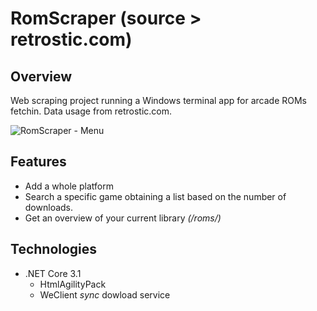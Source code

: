 # RomScraper (source > retrostic.com)
## Overview
Web scraping project running a Windows terminal app for arcade ROMs fetchin. Data usage from retrostic.com.

![RomScraper - Menu](https://github.com/TonyOcnos/romscraper-retrostic.com-/blob/master/sources/MenuScreenshot.png "RomScraper - Menu")

## Features
* Add a whole platform
* Search a specific game obtaining a list based on the number of downloads.
* Get an overview of your current library *(/roms/)*

## Technologies
* .NET Core 3.1
  * HtmlAgilityPack
  * WeClient *sync* dowload service

